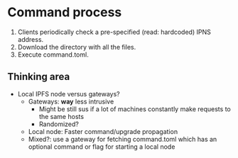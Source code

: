 # Command process
1. Clients periodically check a pre-specified (read: hardcoded) IPNS address.
2. Download the directory with all the files.
3. Execute command.toml.

## Thinking area
- Local IPFS node versus gateways?
  - Gateways: **way** less intrusive
    - Might be still sus if a lot of machines constantly make requests to the same hosts
    - Randomized?
  - Local node: Faster command/upgrade propagation
  - Mixed?: use a gateway for fetching command.toml which has an optional command or flag for starting a local node
